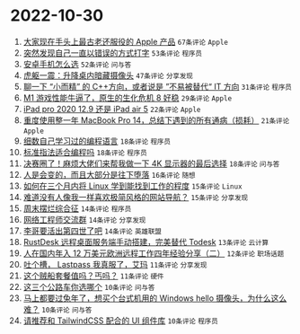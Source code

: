 # 2022-10-30

1. [大家现在手头上最古老还服役的 Apple 产品](https://www.v2ex.com/t/891165) `67条评论` `Apple`
1. [突然发现自己一直以错误的方式打字](https://www.v2ex.com/t/891131) `53条评论` `程序员`
1. [安卓手机怎么选](https://www.v2ex.com/t/891114) `52条评论` `问与答`
1. [虎躯一震：升降桌内暗藏摄像头](https://www.v2ex.com/t/891101) `47条评论` `分享发现`
1. [聊一下 “小而精” 的 C++方向，或者说是 ”不易被替代“ IT 方向](https://www.v2ex.com/t/891097) `31条评论` `程序员`
1. [M1 游戏性能牛逼了，原生的生化危机 8 好稳](https://www.v2ex.com/t/891152) `29条评论` `Apple`
1. [iPad pro 2020 12.9 还是 iPad air 5](https://www.v2ex.com/t/891082) `22条评论` `Apple`
1. [重度使用整一年 MacBook Pro 14，总结下遇到的所有通病（损耗）](https://www.v2ex.com/t/891176) `21条评论` `Apple`
1. [细数自己学习过的编程语言](https://www.v2ex.com/t/891197) `18条评论` `程序员`
1. [标准指法适合编程吗](https://www.v2ex.com/t/891157) `18条评论` `程序员`
1. [决赛圈了！麻烦大佬们来帮我做一下 4K 显示器的最后选择](https://www.v2ex.com/t/891141) `18条评论` `问与答`
1. [人是会变的，而且大部分是往下堕落](https://www.v2ex.com/t/891172) `16条评论` `随想`
1. [如何在三个月内将 Linux 学到能找到工作的程度](https://www.v2ex.com/t/891120) `15条评论` `Linux`
1. [难道没有人像我一样喜欢极简风格的网站导航？](https://www.v2ex.com/t/891086) `15条评论` `分享发现`
1. [周末摆烂综合征](https://www.v2ex.com/t/891175) `14条评论` `程序员`
1. [网络工程师交流群](https://www.v2ex.com/t/891098) `14条评论` `分享发现`
1. [李哥要活出第四世了吧](https://www.v2ex.com/t/891089) `14条评论` `英雄联盟`
1. [RustDesk 远程桌面服务端手动搭建，完美替代 Todesk](https://www.v2ex.com/t/891123) `13条评论` `云计算`
1. [人在国内年入 12 万美元欧洲远程工作四年经验分享（二）](https://www.v2ex.com/t/891169) `12条评论` `职场话题`
1. [吐个槽， Lastpass 我真服了，艾玛](https://www.v2ex.com/t/891116) `11条评论` `分享发现`
1. [这个贼船套餐值吗？丐吗？](https://www.v2ex.com/t/891091) `11条评论` `硬件`
1. [这三个公路车你选哪个](https://www.v2ex.com/t/891185) `10条评论` `问与答`
1. [马上都要过兔年了，想买个台式机用的 Windows hello 摄像头，为什么这么难？](https://www.v2ex.com/t/891130) `10条评论` `问与答`
1. [请推荐和 TailwindCSS 配合的 UI 组件库](https://www.v2ex.com/t/891088) `10条评论` `程序员`
